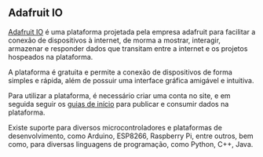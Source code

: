 ## Adafruit IO

<div class="regular">

[Adafruit IO](https://io.adafruit.com/) é uma plataforma projetada pela empresa adafruit para facilitar a conexão de dispositivos à internet, de morma a mostrar, interagir, armazenar e responder dados que transitam entre a internet e os projetos hospeados na plataforma.

A plataforma é gratuita e permite a conexão de dispositivos de forma simples e rápida, além de possuir uma interface gráfica amigável e intuitiva.

Para utilizar a plataforma, é necessário criar uma conta no site, e em seguida seguir os [guias de início](https://learn.adafruit.com/welcome-to-adafruit-io/getting-started-with-adafruit-io) para publicar e consumir dados na plataforma.

Existe suporte para diversos microcontroladores e plataformas de desenvolvimento, como Arduino, ESP8266, Raspberry Pi, entre outros, bem como, para diversas linguagens de programação, como Python, C++, Java.

</div>
